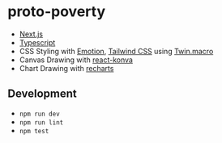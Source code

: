 # proto-poverty

- [Next.js](https://nextjs.org/)
- [Typescript](https://www.typescriptlang.org/)
- CSS Styling with [Emotion](https://emotion.sh/docs/introduction), [Tailwind CSS](https://tailwindcss.com/) using [Twin.macro](https://github.com/ben-rogerson/twin.macro)
- Canvas Drawing with [react-konva](https://github.com/konvajs/react-konva)
- Chart Drawing with [recharts](https://github.com/recharts/recharts)

## Development

- `npm run dev`
- `npm run lint`
- `npm test`
